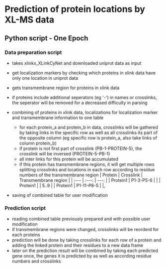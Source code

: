 # Prediction of protein locations by XL-MS data
## Python script - One Epoch

### Data preparation script

- takes xlinkx_XLinkCyNet and downloaded uniprot data as input
- get localization markers by checking which proteins in xlink data have
  only one location in uniprot data
- gets transmembrane region for proteins in xlink data
- if proteins include additional seperators (eg '-') in names or crosslinks,
  the seperator will be removed for a decreased difficulty in parsing
- combining of proteins in xlink data, localizations for localization marker and
  transmembrane information to one table
  -  for each protein_a and protein_b in data, crosslinks will be gathered by taking links
    in the specific row as well as all crosslinks its part of the opposite column (eg specific row
    is protein_a, also take links of column protein_b)
  - if protein is not first part of crosslink (PB-1-PROTEIN-5), the crosslink will be inversed
    (PROTEIN-5-PB-1)
  - all inter links for this protein will be accumulated
  - if this protein has transmembrane regions, it will get multiple rows splitting crosslinks and
    locations in each row according to residue numbers of the transmembrane region 
      | Protein | Crosslink | Transmembrane region |
      | :--- | :---: | ---: |
      | Protein1 | P1-3-P5-6 | |
      | Protein1 |           | 5..9 |
      | Protein1 | P1-11-P8-5 | |‚
    
- saving of combined table for user modification

  
### Prediction script
- reading combined table previously prepared and with possible user modification
- if transmembrane regions were changed, crosslinks will be reorderd for each proteins
- prediction will be done by taking crosslinks for each row of a protein and adding the linked protein and their
  residues to a new data frame
- later on the prediction result will be combined by taking each predicted gene once, the genes it is predicted by
  as well as according residue numbers and crosslinks
